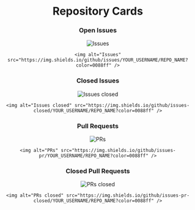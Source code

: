 <div align="center">
  <h1>Repository Cards</h1>

### Open Issues
<img alt="Issues" src="https://img.shields.io/github/issues/VillainsRule4000/GithubAddons?color=0088ff" />

    <img alt="Issues" src="https://img.shields.io/github/issues/YOUR_USERNAME/REPO_NAME?color=0088ff" />
### Closed Issues
<img alt="Issues closed" src="https://img.shields.io/github/issues-closed/VillainsRule4000/GithubAddons?color=0088ff" />

    <img alt="Issues closed" src="https://img.shields.io/github/issues-closed/YOUR_USERNAME/REPO_NAME?color=0088ff" />

### Pull Requests
<img alt="PRs" src="https://img.shields.io/github/issues-pr/VillainsRule4000/GithubAddons?color=0088ff" />

    <img alt="PRs" src="https://img.shields.io/github/issues-pr/YOUR_USERNAME/REPO_NAME?color=0088ff" />
    
### Closed Pull Requests
<img alt="PRs closed" src="https://img.shields.io/github/issues-pr-closed/VillainsRule4000/GithubAddons?color=0088ff" />

    <img alt="PRs closed" src="https://img.shields.io/github/issues-pr-closed/YOUR_USERNAME/REPO_NAME?color=0088ff" />
